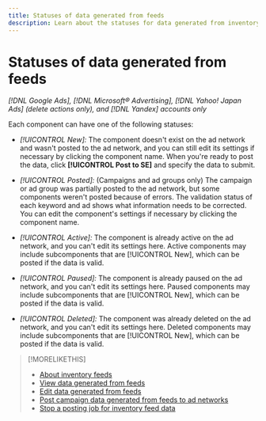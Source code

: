 ```yaml
---
title: Statuses of data generated from feeds
description: Learn about the statuses for data generated from inventory data feeds.
---
```

# Statuses of data generated from feeds

*[!DNL Google Ads], [!DNL Microsoft® Advertising], [!DNL Yahoo! Japan Ads] (delete actions only), and [!DNL Yandex] accounts only*

Each component can have one of the following statuses:

* *[!UICONTROL New]:* The component doesn't exist on the ad network and wasn't posted to the ad network, and you can still edit its settings if necessary by clicking the component name. When you're ready to post the data, click **[!UICONTROL Post to SE]** and specify the data to submit.

* *[!UICONTROL Posted]:* (Campaigns and ad groups only) The campaign or ad group was partially posted to the ad network, but some components weren't posted because of errors. The validation status of each keyword and ad shows what information needs to be corrected. You can edit the component's settings if necessary by clicking the component name.

* *[!UICONTROL Active]:* The component is already active on the ad network, and you can't edit its settings here. Active components may include subcomponents that are [!UICONTROL New], which can be posted if the data is valid.

* *[!UICONTROL Paused]:* The component is already paused on the ad network, and you can't edit its settings here. Paused components may include subcomponents that are [!UICONTROL New], which can be posted if the data is valid.

* *[!UICONTROL Deleted]:* The component was already deleted on the ad network, and you can't edit its settings here. Deleted components may include subcomponents that are [!UICONTROL New], which can be posted if the data is valid.

>[!MORELIKETHIS]
>
>* [About inventory feeds](inventory-feeds-about.md)
>* [View data generated from feeds](propagated-data-view.md)
>* [Edit data generated from feeds](propagated-data-edit.md)
>* [Post campaign data generated from feeds to ad networks](propagated-data-post.md)
>* [Stop a posting job for inventory feed data](stop-job.md)
